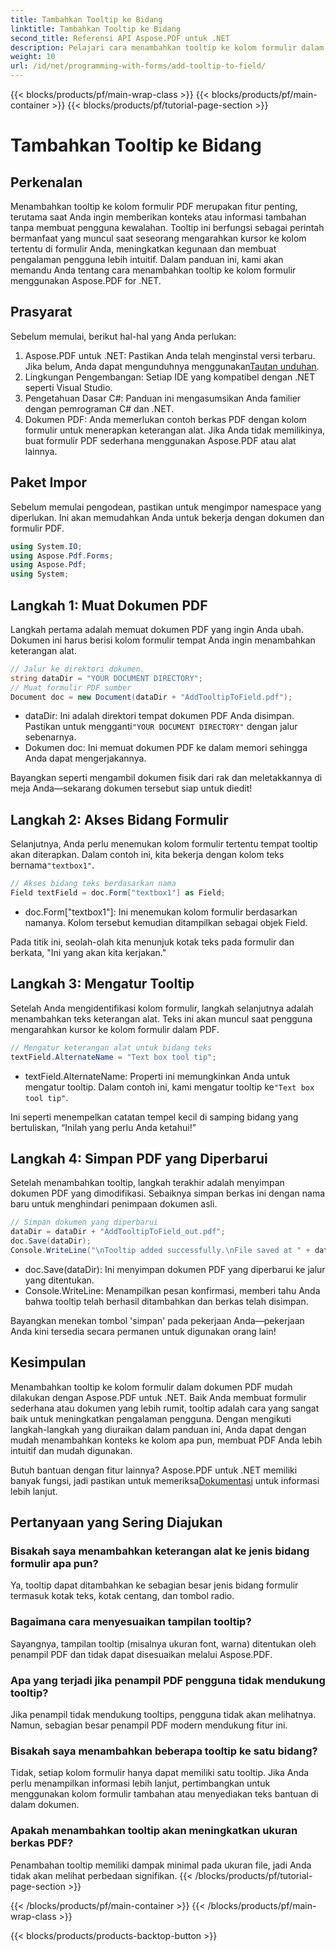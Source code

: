 ```yaml
---
title: Tambahkan Tooltip ke Bidang
linktitle: Tambahkan Tooltip ke Bidang
second_title: Referensi API Aspose.PDF untuk .NET
description: Pelajari cara menambahkan tooltip ke kolom formulir dalam dokumen PDF menggunakan Aspose.PDF for .NET dalam panduan langkah demi langkah ini. Tingkatkan kegunaan dan pengalaman pengguna.
weight: 10
url: /id/net/programming-with-forms/add-tooltip-to-field/
---
```


{{< blocks/products/pf/main-wrap-class >}}
{{< blocks/products/pf/main-container >}}
{{< blocks/products/pf/tutorial-page-section >}}

# Tambahkan Tooltip ke Bidang

## Perkenalan

Menambahkan tooltip ke kolom formulir PDF merupakan fitur penting, terutama saat Anda ingin memberikan konteks atau informasi tambahan tanpa membuat pengguna kewalahan. Tooltip ini berfungsi sebagai perintah bermanfaat yang muncul saat seseorang mengarahkan kursor ke kolom tertentu di formulir Anda, meningkatkan kegunaan dan membuat pengalaman pengguna lebih intuitif. Dalam panduan ini, kami akan memandu Anda tentang cara menambahkan tooltip ke kolom formulir menggunakan Aspose.PDF for .NET.

## Prasyarat

Sebelum memulai, berikut hal-hal yang Anda perlukan:

1.  Aspose.PDF untuk .NET: Pastikan Anda telah menginstal versi terbaru. Jika belum, Anda dapat mengunduhnya menggunakan[Tautan unduhan](https://releases.aspose.com/pdf/net/).
2. Lingkungan Pengembangan: Setiap IDE yang kompatibel dengan .NET seperti Visual Studio.
3. Pengetahuan Dasar C#: Panduan ini mengasumsikan Anda familier dengan pemrograman C# dan .NET.
4. Dokumen PDF: Anda memerlukan contoh berkas PDF dengan kolom formulir untuk menerapkan keterangan alat. Jika Anda tidak memilikinya, buat formulir PDF sederhana menggunakan Aspose.PDF atau alat lainnya.

## Paket Impor

Sebelum memulai pengodean, pastikan untuk mengimpor namespace yang diperlukan. Ini akan memudahkan Anda untuk bekerja dengan dokumen dan formulir PDF.

```csharp
using System.IO;
using Aspose.Pdf.Forms;
using Aspose.Pdf;
using System;
```

## Langkah 1: Muat Dokumen PDF

Langkah pertama adalah memuat dokumen PDF yang ingin Anda ubah. Dokumen ini harus berisi kolom formulir tempat Anda ingin menambahkan keterangan alat.

```csharp
// Jalur ke direktori dokumen.
string dataDir = "YOUR DOCUMENT DIRECTORY";
// Muat formulir PDF sumber
Document doc = new Document(dataDir + "AddTooltipToField.pdf");
```

-  dataDir: Ini adalah direktori tempat dokumen PDF Anda disimpan. Pastikan untuk mengganti`"YOUR DOCUMENT DIRECTORY"` dengan jalur sebenarnya.
- Dokumen doc: Ini memuat dokumen PDF ke dalam memori sehingga Anda dapat mengerjakannya.

Bayangkan seperti mengambil dokumen fisik dari rak dan meletakkannya di meja Anda—sekarang dokumen tersebut siap untuk diedit!

## Langkah 2: Akses Bidang Formulir

 Selanjutnya, Anda perlu menemukan kolom formulir tertentu tempat tooltip akan diterapkan. Dalam contoh ini, kita bekerja dengan kolom teks bernama`"textbox1"`.

```csharp
// Akses bidang teks berdasarkan nama
Field textField = doc.Form["textbox1"] as Field;
```

- doc.Form["textbox1"]: Ini menemukan kolom formulir berdasarkan namanya. Kolom tersebut kemudian ditampilkan sebagai objek Field.
  
Pada titik ini, seolah-olah kita menunjuk kotak teks pada formulir dan berkata, "Ini yang akan kita kerjakan."

## Langkah 3: Mengatur Tooltip

Setelah Anda mengidentifikasi kolom formulir, langkah selanjutnya adalah menambahkan teks keterangan alat. Teks ini akan muncul saat pengguna mengarahkan kursor ke kolom formulir dalam PDF.

```csharp
// Mengatur keterangan alat untuk bidang teks
textField.AlternateName = "Text box tool tip";
```

-  textField.AlternateName: Properti ini memungkinkan Anda untuk mengatur tooltip. Dalam contoh ini, kami mengatur tooltip ke`"Text box tool tip"`.

Ini seperti menempelkan catatan tempel kecil di samping bidang yang bertuliskan, “Inilah yang perlu Anda ketahui!”

## Langkah 4: Simpan PDF yang Diperbarui

Setelah menambahkan tooltip, langkah terakhir adalah menyimpan dokumen PDF yang dimodifikasi. Sebaiknya simpan berkas ini dengan nama baru untuk menghindari penimpaan dokumen asli.

```csharp
// Simpan dokumen yang diperbarui
dataDir = dataDir + "AddTooltipToField_out.pdf";
doc.Save(dataDir);
Console.WriteLine("\nTooltip added successfully.\nFile saved at " + dataDir);
```

- doc.Save(dataDir): Ini menyimpan dokumen PDF yang diperbarui ke jalur yang ditentukan.
- Console.WriteLine: Menampilkan pesan konfirmasi, memberi tahu Anda bahwa tooltip telah berhasil ditambahkan dan berkas telah disimpan.

Bayangkan menekan tombol 'simpan' pada pekerjaan Anda—pekerjaan Anda kini tersedia secara permanen untuk digunakan orang lain!

## Kesimpulan

Menambahkan tooltip ke kolom formulir dalam dokumen PDF mudah dilakukan dengan Aspose.PDF untuk .NET. Baik Anda membuat formulir sederhana atau dokumen yang lebih rumit, tooltip adalah cara yang sangat baik untuk meningkatkan pengalaman pengguna. Dengan mengikuti langkah-langkah yang diuraikan dalam panduan ini, Anda dapat dengan mudah menambahkan konteks ke kolom apa pun, membuat PDF Anda lebih intuitif dan mudah digunakan.

 Butuh bantuan dengan fitur lainnya? Aspose.PDF untuk .NET memiliki banyak fungsi, jadi pastikan untuk memeriksa[Dokumentasi](https://reference.aspose.com/pdf/net/) untuk informasi lebih lanjut.

## Pertanyaan yang Sering Diajukan

### Bisakah saya menambahkan keterangan alat ke jenis bidang formulir apa pun?  
Ya, tooltip dapat ditambahkan ke sebagian besar jenis bidang formulir termasuk kotak teks, kotak centang, dan tombol radio.

### Bagaimana cara menyesuaikan tampilan tooltip?  
Sayangnya, tampilan tooltip (misalnya ukuran font, warna) ditentukan oleh penampil PDF dan tidak dapat disesuaikan melalui Aspose.PDF.

### Apa yang terjadi jika penampil PDF pengguna tidak mendukung tooltip?  
Jika penampil tidak mendukung tooltips, pengguna tidak akan melihatnya. Namun, sebagian besar penampil PDF modern mendukung fitur ini.

### Bisakah saya menambahkan beberapa tooltip ke satu bidang?  
Tidak, setiap kolom formulir hanya dapat memiliki satu tooltip. Jika Anda perlu menampilkan informasi lebih lanjut, pertimbangkan untuk menggunakan kolom formulir tambahan atau menyediakan teks bantuan di dalam dokumen.

### Apakah menambahkan tooltip akan meningkatkan ukuran berkas PDF?  
Penambahan tooltip memiliki dampak minimal pada ukuran file, jadi Anda tidak akan melihat perbedaan signifikan.
{{< /blocks/products/pf/tutorial-page-section >}}

{{< /blocks/products/pf/main-container >}}
{{< /blocks/products/pf/main-wrap-class >}}

{{< blocks/products/products-backtop-button >}}

